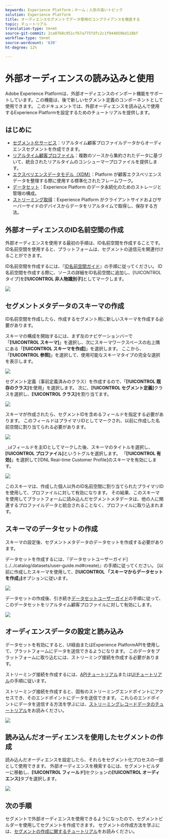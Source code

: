 ```yaml
---
keywords: Experience Platform；ホーム；人気の高いトピック
solution: Experience Platform
title: オーディエンスセグメントでデータ使用のコンプライアンスを徹底する
topic: チュートリアル
translation-type: tm+mt
source-git-commit: 2ca0768c951cf67a775fdfc2c1f9440596d118bf
workflow-type: tm+mt
source-wordcount: '639'
ht-degree: 12%

---
```



# 外部オーディエンスの読み込みと使用

Adobe Experience Platformは、外部オーディエンスのインポート機能をサポートしています。この機能は、後で新しいセグメント定義のコンポーネントとして使用できます。 このドキュメントでは、外部オーディエンスを読み込んで使用するExperience Platformを設定するためのチュートリアルを提供します。

## はじめに

- [ セグメント化サービス](../home.md)：リアルタイム顧客プロファイルデータからオーディエンスセグメントを作成できます。
- [リアルタイム顧客プロファイル](../../profile/home.md)：複数のソースから集約されたデータに基づいて、統合されたリアルタイムのコンシューマープロファイルを提供します。
- [エクスペリエンスデータモデル（XDM）](../../xdm/home.md)：Platform が顧客エクスペリエンスデータを整理する際に使用する標準化されたフレームワーク。
- [データセット](../../catalog/datasets/overview.md)：Experience Platform のデータ永続化のためのストレージと管理の構成。
- [ストリーミング取得](../../ingestion/streaming-ingestion/overview.md)：Experience Platform がクライアントサイドおよびサーバーサイドのデバイスからデータをリアルタイムで取得し、保存する方法。

## 外部オーディエンスのID名前空間の作成

外部オーディエンスを使用する最初の手順は、ID名前空間を作成することです。 ID名前空間を使用すると、プラットフォームは、セグメントの送信元を関連付けることができます。

ID名前空間を作成するには、『[ID名前空間ガイド](../../identity-service/namespaces.md#manage-namespaces)』の手順に従ってください。 ID名前空間を作成する際に、ソースの詳細をID名前空間に追加し、[!UICONTROL タイプ]を&#x200B;**[!UICONTROL 非人物識別子]**&#x200B;としてマークします。

![](../images/tutorials/external-audiences/identity-namespace-info.png)

## セグメントメタデータのスキーマの作成

ID名前空間を作成したら、作成するセグメント用に新しいスキーマを作成する必要があります。

スキーマの構成を開始するには、まず左のナビゲーションバーで「**[!UICONTROL スキーマ]**」を選択し、次にスキーマワークスペースの右上隅にある「**[!UICONTROL スキーマを作成]**」を選択します。 ここから、「**[!UICONTROL 参照]**」を選択して、使用可能なスキーマタイプの完全な選択を表示します。

![](../images/tutorials/external-audiences/create-schema-browse.png)

セグメント定義（事前定義済みのクラス）を作成するので、「**[!UICONTROL 既存のクラス]**&#x200B;を使用」を選択します。 次に、**[!UICONTROL セグメント定義]**&#x200B;クラスを選択し、**[!UICONTROL クラス]**&#x200B;を割り当てます。

![](../images/tutorials/external-audiences/assign-class.png)

スキーマが作成されたら、セグメントIDを含めるフィールドを指定する必要があります。 このフィールドはプライマリIDとしてマークされ、以前に作成した名前空間に割り当てられる必要があります。

![](../images/tutorials/external-audiences/mark-primary-identifier.png)

`_id`フィールドを主IDとしてマークした後、スキーマのタイトルを選択し、**[!UICONTROL プロファイル]**&#x200B;というトグルを選択します。 「**[!UICONTROL 有効]**」を選択して[!DNL Real-time Customer Profile]のスキーマを有効にします。

![](../images/tutorials/external-audiences/schema-profile.png)

このスキーマは、作成した個人以外のID名前空間に割り当てられたプライマリIDを使用して、プロファイルに対して有効になります。 その結果、このスキーマを使用してプラットフォームに読み込んだセグメントメタデータは、他の人に関連するプロファイルデータと統合されることなく、プロファイルに取り込まれます。

## スキーマのデータセットの作成

スキーマの設定後、セグメントメタデータのデータセットを作成する必要があります。

データセットを作成するには、『データセットユーザーガイド](../../catalog/datasets/user-guide.md#create)』の手順に従ってください。 [以前に作成したスキーマを使用して、**[!UICONTROL 「スキーマからデータセットを作成」]**&#x200B;オプションに従います。

![](../images/tutorials/external-audiences/select-schema.png)

データセットの作成後、引き続き[データセットユーザーガイド](../../catalog/datasets/user-guide.md#enable-profile)の手順に従って、このデータセットをリアルタイム顧客プロファイルに対して有効にします。

![](../images/tutorials/external-audiences/dataset-profile.png)

## オーディエンスデータの設定と読み込み

データセットを有効にすると、UI経由またはExperience PlatformAPIを使用して、プラットフォームにデータを送信できるようになります。 このデータをプラットフォームに取り込むには、ストリーミング接続を作成する必要があります。

ストリーミング接続を作成するには、[APIチュートリアル](../../sources/tutorials/api/create/streaming/http.md)または[UIチュートリアル](../../sources/tutorials/ui/create/streaming/http.md)の手順に従います。

ストリーミング接続を作成すると、固有のストリーミングエンドポイントにアクセスでき、そのエンドポイントにデータを送信できます。 これらのエンドポイントにデータを送信する方法を学ぶには、[ストリーミングレコードデータのチュートリアル](../../ingestion/tutorials/streaming-record-data.md#ingest-data)をお読みください。

![](../images/tutorials/external-audiences/get-streaming-endpoint.png)

## 読み込んだオーディエンスを使用したセグメントの作成

読み込んだオーディエンスを設定したら、それらをセグメント化プロセスの一部として使用できます。 外部オーディエンスを検索するには、セグメントビルダーに移動し、**[!UICONTROL フィールド]**&#x200B;セクションの&#x200B;**[!UICONTROL オーディエンス]**&#x200B;タブを選択します。

![](../images/tutorials/external-audiences/external-audiences.png)

## 次の手順

セグメントで外部オーディエンスを使用できるようになったので、セグメントビルダーを使用してセグメントを作成できます。 セグメントの作成方法を学ぶには、[セグメントの作成に関するチュートリアル](./create-a-segment.md)をお読みください。